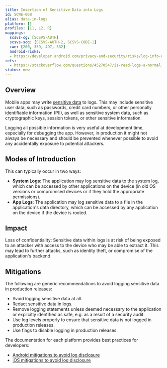 ```yaml
---
title: Insertion of Sensitive Data into Logs
id: SCWE-008
alias: data-in-logs
platform: []
profiles: [L1, L2, R]
mappings:
  scsvs-cg: [SCSVS-AUTH]
  scsvs-scg: [SCSVS-AUTH-2, SCSVS-CODE-1]
  cwe: [200, 359, 497, 532]
  android-risks:
  - https://developer.android.com/privacy-and-security/risks/log-info-disclosure
refs:
  - https://stackoverflow.com/questions/45270547/is-read-logs-a-normal-or-dangerous-android-permission
status: new
---
```


## Overview

Mobile apps may write [sensitive data]() to logs. This may include sensitive user data, such as passwords, credit card numbers, or other personally identifiable information (PII), as well as sensitive system data, such as cryptographic keys, session tokens, or other sensitive information.

Logging all possible information is very useful at development time, especially for debugging the app. However, in production it might not always be necessary and should be prevented whenever possible to avoid any accidentally exposure to potential attackers.

## Modes of Introduction

This can typically occur in two ways:

- **System Logs**: The application may log sensitive data to the system log, which can be accessed by other applications on the device (in old OS versions or compromised devices or if they hold the appropriate permissions).
- **App Logs**: The application may log sensitive data to a file in the application's data directory, which can be accessed by any application on the device if the device is rooted.

## Impact

Loss of confidentiality: Sensitive data within logs is at risk of being exposed to an attacker with access to the device who may be able to extract it. This may lead to further attacks, such as identity theft, or compromise of the application's backend.

## Mitigations

The following are generic recommendations to avoid logging sensitive data in production releases:

- Avoid logging sensitive data at all.
- Redact sensitive data in logs.
- Remove logging statements unless deemed necessary to the application or explicitly identified as safe, e.g. as a result of a security audit.
- Use log levels properly to ensure that sensitive data is not logged in production releases.
- Use flags to disable logging in production releases.

The documentation for each platform provides best practices for developers:

- [Android mitigations to avoid log disclosure](https://developer.android.com/privacy-and-security/risks/log-info-disclosure#mitigations)
- [iOS mitigations to avoid log disclosure](https://developer.apple.com/documentation/os/logging/generating_log_messages_from_your_code#3665948)
